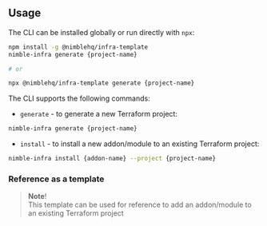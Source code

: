 ## Usage

The CLI can be installed globally or run directly with `npx`:

```bash
npm install -g @nimblehq/infra-template
nimble-infra generate {project-name}

# or

npx @nimblehq/infra-template generate {project-name}
```

The CLI supports the following commands:
- `generate` - to generate a new Terraform project:

```bash
nimble-infra generate {project-name}
```

- `install` - to install a new addon/module to an existing Terraform project:

```bash
nimble-infra install {addon-name} --project {project-name}
```

### Reference as a template

> **Note**!\
> This template can be used for reference to add an addon/module to an existing Terraform project
